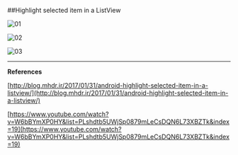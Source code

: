 ##Highlight selected item in a ListView

![01](https://raw.githubusercontent.com/mhdr/AndroidSamples/master/014/images/Android%20Emulator%20-%20Nexus_5_API_25%3A5554_001.png  "01")

![02](https://raw.githubusercontent.com/mhdr/AndroidSamples/master/014/images/Android%20Emulator%20-%20Nexus_5_API_25%3A5554_002.png  "02")

![03](https://raw.githubusercontent.com/mhdr/AndroidSamples/master/014/images/Android%20Emulator%20-%20Nexus_5_API_25%3A5554_003.png  "03")

***

**References**

[http://blog.mhdr.ir/2017/01/31/android-highlight-selected-item-in-a-listview/](http://blog.mhdr.ir/2017/01/31/android-highlight-selected-item-in-a-listview/) 

[https://www.youtube.com/watch?v=W6bBYmXP0HY&list=PLshdtb5UWjSp0879mLeCsDQN6L73XBZTk&index=19](https://www.youtube.com/watch?v=W6bBYmXP0HY&list=PLshdtb5UWjSp0879mLeCsDQN6L73XBZTk&index=19) 